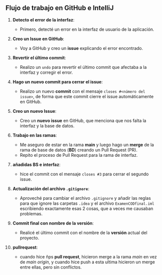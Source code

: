 ## Flujo de trabajo en GitHub e IntelliJ

1. **Detecto el error de la interfaz**:
    - Primero, detecté un error en la interfaz de usuario de la aplicación.

2. **Creo un Issue en GitHub**:
    - Voy a GitHub y creo un **issue** explicando el error encontrado.

3. **Revertir el último commit**:
    - Realizo un `undo` para revertir el último commit que afectaba a la interfaz y corregir el error.

4. **Hago un nuevo commit para cerrar el issue**:
    - Realizo un nuevo **commit** con el mensaje `closes #<número del issue>`, de forma que este commit cierre el issue automáticamente en GitHub.

5. **Creo un nuevo Issue**:
    - Creo un **nuevo issue** en GitHub, que menciona que nos falta la interfaz y la base de datos.

6. **Trabajo en las ramas**:
    - Me aseguro de estar en la rama **main** y luego hago un **merge** de la rama de base de datos (**BD**) creando un Pull Request (PR).
    - Repito el proceso de Pull Request para la rama de interfaz.

7. **añadidas BS e interfaz**:
    - hice el commit con el mensaje `closes #3` para cerrar el segundo issue.

8. **Actualización del archivo `.gitignore`**:
    - Aproveché para cambiar el archivo `.gitignore` y añadir las reglas para que ignore las carpetas `.idea` y el archivo `ExamenCODfinal.iml` escribiendo exactamente esas 2 cosas, que a veces me causaban problemas.

9. **Commit final con nombre de la versión**:
    - Realicé el último commit con el nombre de la **versión** actual del proyecto.

10. **pullrequest**:
    - cuando hice ñps **pull request**, hicieron merge a la rama *main* en vez de *main origin*, y cuando hice push a esta ultima hicieron un merge entre ellas, pero sin conflictos.
